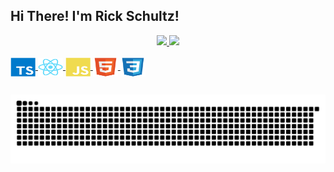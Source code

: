 ## Hi There! I'm Rick Schultz! 
<div align="center">
  <a href="http://rick-schultz.com" target="_blank">
  <img height="180em" src="https://github-readme-stats.vercel.app/api?username=rick-schultz&show_icons=true&theme=dark&include_all_commits=true&count_private=true"/>
  <img height="180em" src="https://github-readme-stats.vercel.app/api/top-langs/?username=rick-schultz&layout=compact&langs_count=7&theme=dark"/>
</div>
<div style="display: inline_block"><br>
  <img align="center" alt="Rick-Ts" height="30" width="40" src="https://raw.githubusercontent.com/devicons/devicon/master/icons/typescript/typescript-plain.svg">
  <img align="center" alt="Rick-React" height="30" width="40" src="https://raw.githubusercontent.com/devicons/devicon/master/icons/react/react-original.svg">
    <img align="center" alt="Rick-Js" height="30" width="40" src="https://raw.githubusercontent.com/devicons/devicon/master/icons/javascript/javascript-plain.svg">
  <img align="center" alt="Rick-HTML" height="30" width="40" src="https://raw.githubusercontent.com/devicons/devicon/master/icons/html5/html5-original.svg">
  <img align="center" alt="Rick-CSS" height="30" width="40" src="https://raw.githubusercontent.com/devicons/devicon/master/icons/css3/css3-original.svg">
</div>
  
  ##
 
<div> 
 
  ![Snake animation](https://github.com/rick-schultz/rick-schultz/blob/output/github-contribution-grid-snake.svg)
 
</div>
